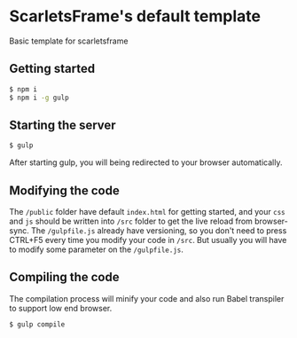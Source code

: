 # ScarletsFrame's default template
Basic template for scarletsframe

## Getting started
```sh
$ npm i
$ npm i -g gulp
```

## Starting the server
```sh
$ gulp
```

After starting gulp, you will being redirected to your browser automatically.

## Modifying the code
The `/public` folder have default `index.html` for getting started, and your `css` and `js` should be written into `/src` folder to get the live reload from browser-sync.
The `/gulpfile.js` already have versioning, so you don't need to press CTRL+F5 every time you modify your code in `/src`.
But usually you will have to modify some parameter on the `/gulpfile.js`.

## Compiling the code
The compilation process will minify your code and also run Babel transpiler to support low end browser.
```sh
$ gulp compile
```